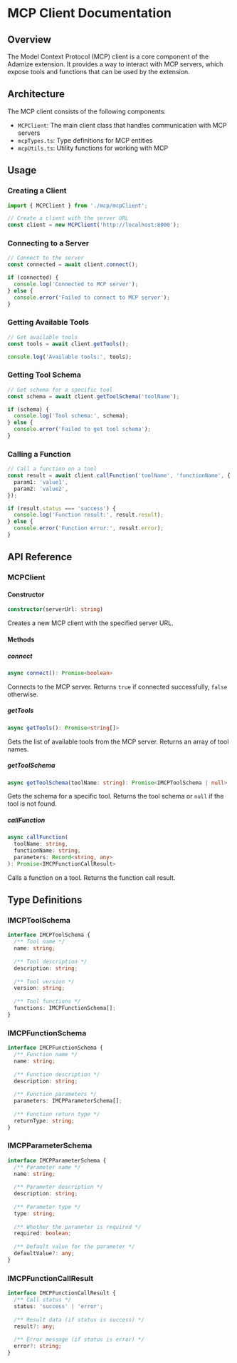 # MCP Client Documentation

## Overview

The Model Context Protocol (MCP) client is a core component of the Adamize extension. It provides a way to interact with MCP servers, which expose tools and functions that can be used by the extension.

## Architecture

The MCP client consists of the following components:

- `MCPClient`: The main client class that handles communication with MCP servers
- `mcpTypes.ts`: Type definitions for MCP entities
- `mcpUtils.ts`: Utility functions for working with MCP

## Usage

### Creating a Client

```typescript
import { MCPClient } from './mcp/mcpClient';

// Create a client with the server URL
const client = new MCPClient('http://localhost:8000');
```

### Connecting to a Server

```typescript
// Connect to the server
const connected = await client.connect();

if (connected) {
  console.log('Connected to MCP server');
} else {
  console.error('Failed to connect to MCP server');
}
```

### Getting Available Tools

```typescript
// Get available tools
const tools = await client.getTools();

console.log('Available tools:', tools);
```

### Getting Tool Schema

```typescript
// Get schema for a specific tool
const schema = await client.getToolSchema('toolName');

if (schema) {
  console.log('Tool schema:', schema);
} else {
  console.error('Failed to get tool schema');
}
```

### Calling a Function

```typescript
// Call a function on a tool
const result = await client.callFunction('toolName', 'functionName', {
  param1: 'value1',
  param2: 'value2',
});

if (result.status === 'success') {
  console.log('Function result:', result.result);
} else {
  console.error('Function error:', result.error);
}
```

## API Reference

### MCPClient

#### Constructor

```typescript
constructor(serverUrl: string)
```

Creates a new MCP client with the specified server URL.

#### Methods

##### connect

```typescript
async connect(): Promise<boolean>
```

Connects to the MCP server. Returns `true` if connected successfully, `false` otherwise.

##### getTools

```typescript
async getTools(): Promise<string[]>
```

Gets the list of available tools from the MCP server. Returns an array of tool names.

##### getToolSchema

```typescript
async getToolSchema(toolName: string): Promise<IMCPToolSchema | null>
```

Gets the schema for a specific tool. Returns the tool schema or `null` if the tool is not found.

##### callFunction

```typescript
async callFunction(
  toolName: string,
  functionName: string,
  parameters: Record<string, any>
): Promise<IMCPFunctionCallResult>
```

Calls a function on a tool. Returns the function call result.

## Type Definitions

### IMCPToolSchema

```typescript
interface IMCPToolSchema {
  /** Tool name */
  name: string;
  
  /** Tool description */
  description: string;
  
  /** Tool version */
  version: string;
  
  /** Tool functions */
  functions: IMCPFunctionSchema[];
}
```

### IMCPFunctionSchema

```typescript
interface IMCPFunctionSchema {
  /** Function name */
  name: string;
  
  /** Function description */
  description: string;
  
  /** Function parameters */
  parameters: IMCPParameterSchema[];
  
  /** Function return type */
  returnType: string;
}
```

### IMCPParameterSchema

```typescript
interface IMCPParameterSchema {
  /** Parameter name */
  name: string;
  
  /** Parameter description */
  description: string;
  
  /** Parameter type */
  type: string;
  
  /** Whether the parameter is required */
  required: boolean;
  
  /** Default value for the parameter */
  defaultValue?: any;
}
```

### IMCPFunctionCallResult

```typescript
interface IMCPFunctionCallResult {
  /** Call status */
  status: 'success' | 'error';
  
  /** Result data (if status is success) */
  result?: any;
  
  /** Error message (if status is error) */
  error?: string;
}
```
